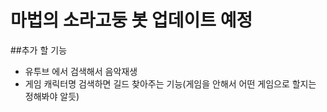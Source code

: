 # 마법의 소라고둥 봇 업데이트 예정

##추가 할 기능 

- 유투브 에서 검색해서 음악재생
- 게임 캐릭터명 검색하면 길드 찾아주는 기능(게임을 안해서 어떤 게임으로 할지는 정해봐야 알듯)
